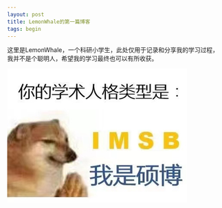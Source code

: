 ```yaml
---
layout: post
title: LemonWhale的第一篇博客
tags: begin
---
```


这里是LemonWhale，一个科研小学生，此处仅用于记录和分享我的学习过程，我并不是个聪明人，希望我的学习最终也可以有所收获。

![菜狗](img/in-post/img/../../../../img/in-post/first/菜狗.jpg)